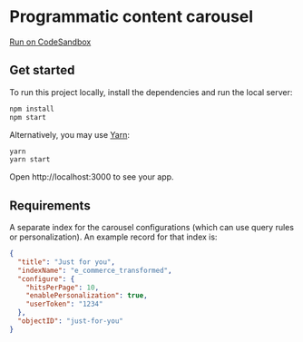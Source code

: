# Programmatic content carousel

[Run on CodeSandbox](https://codesandbox.io/s/github/algolia/solutions/tree/master/content-carousel-programmatic-ecommerce-demo)

## Get started

To run this project locally, install the dependencies and run the local server:

```sh
npm install
npm start
```

Alternatively, you may use [Yarn](https://http://yarnpkg.com/):

```sh
yarn
yarn start
```

Open http://localhost:3000 to see your app.

## Requirements

A separate index for the carousel configurations (which can use query rules or personalization). An example record for that index is:

```json
{
  "title": "Just for you",
  "indexName": "e_commerce_transformed",
  "configure": {
    "hitsPerPage": 10,
    "enablePersonalization": true,
    "userToken": "1234"
  },
  "objectID": "just-for-you"
}
```
